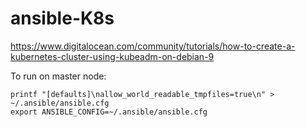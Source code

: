 # ansible-K8s
https://www.digitalocean.com/community/tutorials/how-to-create-a-kubernetes-cluster-using-kubeadm-on-debian-9


To run on master node:
```
printf "[defaults]\nallow_world_readable_tmpfiles=true\n" > ~/.ansible/ansible.cfg
export ANSIBLE_CONFIG=~/.ansible/ansible.cfg 
```
